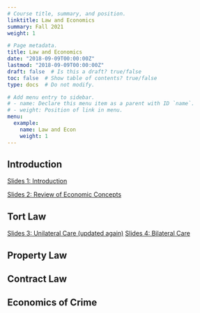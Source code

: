 ```yaml
---
# Course title, summary, and position.
linktitle: Law and Economics
summary: Fall 2021
weight: 1

# Page metadata.
title: Law and Economics
date: "2018-09-09T00:00:00Z"
lastmod: "2018-09-09T00:00:00Z"
draft: false  # Is this a draft? true/false
toc: false  # Show table of contents? true/false
type: docs  # Do not modify.

# Add menu entry to sidebar.
# - name: Declare this menu item as a parent with ID `name`.
# - weight: Position of link in menu.
menu:
  example:
    name: Law and Econ
    weight: 1
---
```


## Introduction

[Slides 1: Introduction](/files/01_introduction.pdf)

[Slides 2: Review of Economic Concepts](/files/02_review.pdf)

## Tort Law

[Slides 3: Unilateral Care (updated again)](/files/03_unilateral.pdf)
[Slides 4: Bilateral Care](/files/04_bilateral.pdf)

## Property Law

<!-- ### Intellectual Property -->

## Contract Law

## Economics of Crime


